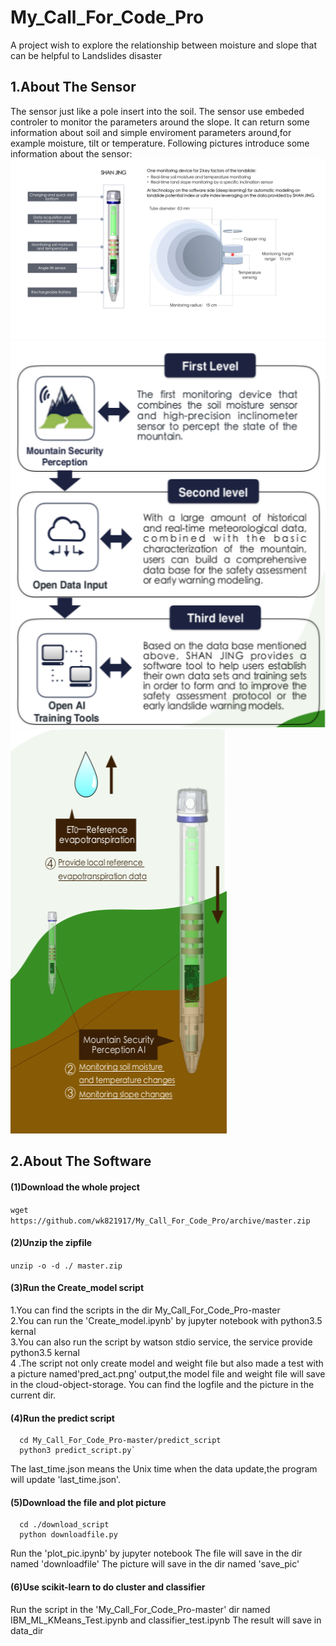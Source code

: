 # My_Call_For_Code_Pro
A project wish to explore the relationship between moisture and slope that can be helpful to Landslides disaster

## 1.About The Sensor
The sensor just like a pole insert into the soil.
The sensor use embeded controler to monitor the parameters around the slope.
It can return some information about soil and simple enviroment parameters around,for example moisture, tilt or temperature.
Following pictures introduce some information about the sensor:
![avatar](Md_pic/E_shanjing1.png)
![avatar](Md_pic/E_shanjing4.png) ![avatar](Md_pic/E_shanjing3.png)

## 2.About The Software 
#### (1)Download the whole project
   `wget https://github.com/wk821917/My_Call_For_Code_Pro/archive/master.zip`

#### (2)Unzip the zipfile
   `unzip -o -d ./ master.zip`

#### (3)Run the Create_model script
   1.You can find the scripts in the dir My_Call_For_Code_Pro-master <br>
   2.You can run the 'Create_model.ipynb' by jupyter notebook with python3.5 kernal <br>
   3.You can also run the script by watson stdio service, the service provide python3.5 kernal <br>
   4 .The script not only create model and weight file but also made a test with a picture 
     named'pred_act.png' output,the model file and weight file will save in the cloud-object-storage.
     You can find the logfile and the picture in the current dir.
     
#### (4)Run the predict script
      cd My_Call_For_Code_Pro-master/predict_script
      python3 predict_script.py`
   The last_time.json means the Unix time when the data update,the program will update 'last_time.json'.
     
#### (5)Download the file and plot picture
      cd ./download_script
      python downloadfile.py
  Run the 'plot_pic.ipynb' by jupyter notebook
  The file will save in the dir named 'downloadfile'
  The picture will save in the dir named 'save_pic'
    
#### (6)Use scikit-learn to do cluster and classifier
   Run the script in the 'My_Call_For_Code_Pro-master' dir named IBM_ML_KMeans_Test.ipynb and classifier_test.ipynb
   The result will save in data_dir
